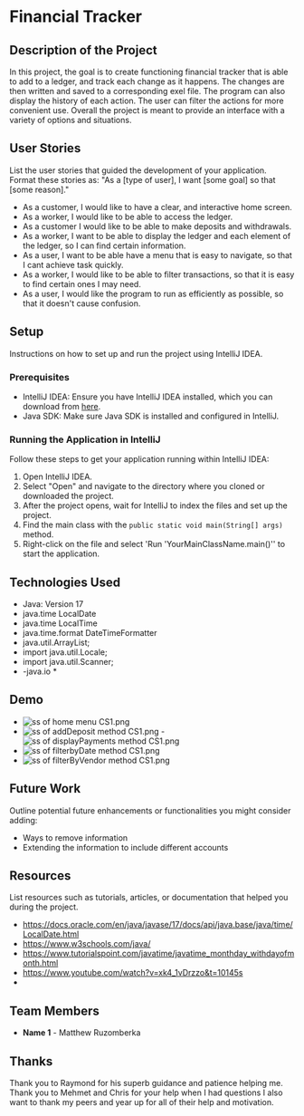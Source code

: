 # Financial Tracker

## Description of the Project

In this project, the goal is to create functioning financial tracker that is able to add to a ledger, and track each change as
it happens. The changes are then written and saved to a corresponding exel file. The program can also display the history
of each action. The user can filter the actions for more convenient use. Overall the project is meant to provide an interface with 
a variety of options and situations.

## User Stories

List the user stories that guided the development of your application. Format these stories as: "As a [type of user], I want [some goal] so that [some reason]."

- As a customer, I would like to have a clear, and interactive home screen.
- As a worker, I would like to be able to access the ledger.
- As a customer I would like to be able to make deposits and withdrawals.
- As a worker, I want to be able to display the ledger and each element of the ledger, so I can find certain information.
- As a user, I want to be able have a menu that is easy to navigate, so that I cant achieve task quickly.
- As a worker, I would like to be able to filter transactions, so that it is easy to find certain ones I may need.
- As a user, I would like the program to run as efficiently as possible, so that it doesn't cause confusion.

## Setup

Instructions on how to set up and run the project using IntelliJ IDEA.

### Prerequisites

- IntelliJ IDEA: Ensure you have IntelliJ IDEA installed, which you can download from [here](https://www.jetbrains.com/idea/download/).
- Java SDK: Make sure Java SDK is installed and configured in IntelliJ.

### Running the Application in IntelliJ

Follow these steps to get your application running within IntelliJ IDEA:

1. Open IntelliJ IDEA.
2. Select "Open" and navigate to the directory where you cloned or downloaded the project.
3. After the project opens, wait for IntelliJ to index the files and set up the project.
4. Find the main class with the `public static void main(String[] args)` method.
5. Right-click on the file and select 'Run 'YourMainClassName.main()'' to start the application.

## Technologies Used

- Java: Version 17
- java.time LocalDate
- java.time LocalTime
- java.time.format DateTimeFormatter
- java.util.ArrayList;
- import java.util.Locale;
- import java.util.Scanner;
- -java.io *

## Demo

- ![ss of home menu CS1.png](..%2F..%2F..%2F..%2FPictures%2FScreenshots%2Fss%20of%20home%20menu%20CS1.png)
- ![ss of addDeposit method CS1.png](..%2F..%2F..%2F..%2FPictures%2FScreenshots%2Fss%20of%20addDeposit%20method%20CS1.png)
-![ss of displayPayments method CS1.png](..%2F..%2F..%2F..%2FPictures%2FScreenshots%2Fss%20of%20displayPayments%20method%20CS1.png)
- ![ss of filterbyDate method CS1.png](..%2F..%2F..%2F..%2FPictures%2FScreenshots%2Fss%20of%20filterbyDate%20method%20CS1.png)
- ![ss of filterByVendor method CS1.png](..%2F..%2F..%2F..%2FPictures%2FScreenshots%2Fss%20of%20filterByVendor%20method%20CS1.png)

## Future Work

Outline potential future enhancements or functionalities you might consider adding:

- Ways to remove information
- Extending the information to include different accounts

## Resources

List resources such as tutorials, articles, or documentation that helped you during the project.

- https://docs.oracle.com/en/java/javase/17/docs/api/java.base/java/time/LocalDate.html
- https://www.w3schools.com/java/
- https://www.tutorialspoint.com/javatime/javatime_monthday_withdayofmonth.html
- https://www.youtube.com/watch?v=xk4_1vDrzzo&t=10145s
- 


## Team Members

- **Name 1** - Matthew Ruzomberka 

## Thanks

Thank you to Raymond for his superb guidance and patience helping me. Thank you to Mehmet and Chris for your help when I had questions
I also want to thank my peers and year up for all of their help and motivation.

